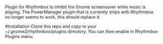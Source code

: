 Plugin for Rhythmbox to inhibit the Gnome screensaver while music is playing.  The PowerManager plugin that is currently ships with
Rhythmbox no longer seems to work, this should replace it.

#Installation
Clone this repo and copy to your ~/.gnome2/rhythmbox/plugins directory.  You can then enable in Rhythmbox Plugins menu.
